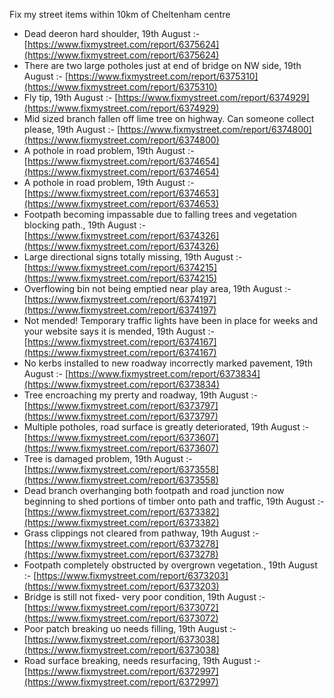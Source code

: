 Fix my street items within 10km of Cheltenham centre

<!-- fix_marker starts -->

- Dead deeron hard shoulder, 19th August :- [https://www.fixmystreet.com/report/6375624](https://www.fixmystreet.com/report/6375624)
- There are two large potholes just at end of bridge on NW side, 19th August :- [https://www.fixmystreet.com/report/6375310](https://www.fixmystreet.com/report/6375310)
- Fly tip, 19th August :- [https://www.fixmystreet.com/report/6374929](https://www.fixmystreet.com/report/6374929)
- Mid sized branch fallen off lime tree on highway. Can someone collect please, 19th August :- [https://www.fixmystreet.com/report/6374800](https://www.fixmystreet.com/report/6374800)
- A pothole in road problem, 19th August :- [https://www.fixmystreet.com/report/6374654](https://www.fixmystreet.com/report/6374654)
- A pothole in road problem, 19th August :- [https://www.fixmystreet.com/report/6374653](https://www.fixmystreet.com/report/6374653)
- Footpath becoming impassable due to falling trees and vegetation blocking path., 19th August :- [https://www.fixmystreet.com/report/6374326](https://www.fixmystreet.com/report/6374326)
- Large directional signs totally missing, 19th August :- [https://www.fixmystreet.com/report/6374215](https://www.fixmystreet.com/report/6374215)
- Overflowing bin not being emptied near play area, 19th August :- [https://www.fixmystreet.com/report/6374197](https://www.fixmystreet.com/report/6374197)
- Not mended! Temporary traffic lights have been in place for weeks and your website says it is mended, 19th August :- [https://www.fixmystreet.com/report/6374167](https://www.fixmystreet.com/report/6374167)
- No kerbs installed to new roadway incorrectly marked pavement, 19th August :- [https://www.fixmystreet.com/report/6373834](https://www.fixmystreet.com/report/6373834)
- Tree encroaching my prerty and roadway, 19th August :- [https://www.fixmystreet.com/report/6373797](https://www.fixmystreet.com/report/6373797)
- Multiple potholes, road surface is greatly deteriorated, 19th August :- [https://www.fixmystreet.com/report/6373607](https://www.fixmystreet.com/report/6373607)
- Tree is damaged problem, 19th August :- [https://www.fixmystreet.com/report/6373558](https://www.fixmystreet.com/report/6373558)
- Dead branch overhanging both footpath and road junction now beginning to shed portions of timber onto path and traffic, 19th August :- [https://www.fixmystreet.com/report/6373382](https://www.fixmystreet.com/report/6373382)
- Grass clippings not cleared from pathway, 19th August :- [https://www.fixmystreet.com/report/6373278](https://www.fixmystreet.com/report/6373278)
- Footpath completely obstructed by overgrown vegetation., 19th August :- [https://www.fixmystreet.com/report/6373203](https://www.fixmystreet.com/report/6373203)
- Bridge is still not fixed- very poor condition, 19th August :- [https://www.fixmystreet.com/report/6373072](https://www.fixmystreet.com/report/6373072)
- Poor patch breaking uo needs filling, 19th August :- [https://www.fixmystreet.com/report/6373038](https://www.fixmystreet.com/report/6373038)
- Road surface breaking, needs resurfacing, 19th August :- [https://www.fixmystreet.com/report/6372997](https://www.fixmystreet.com/report/6372997)

<!-- fix_marker ends -->